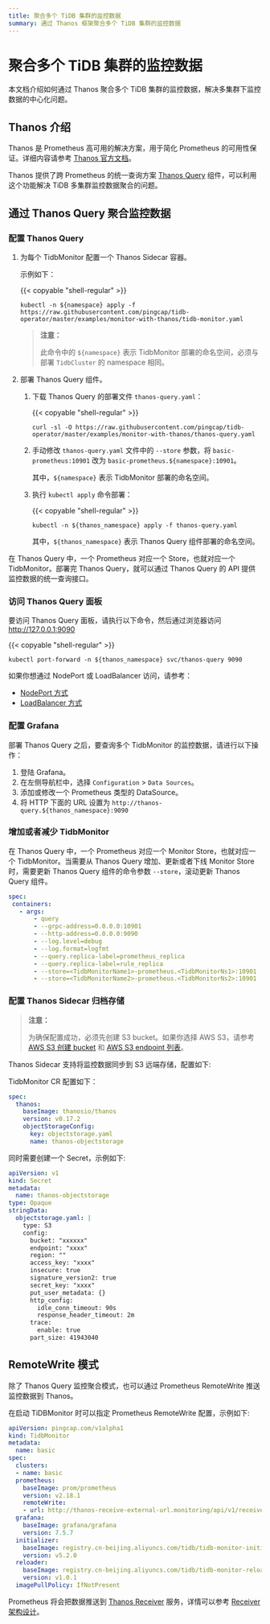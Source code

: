 ```yaml
---
title: 聚合多个 TiDB 集群的监控数据
summary: 通过 Thanos 框架聚合多个 TiDB 集群的监控数据
---
```


# 聚合多个 TiDB 集群的监控数据

本文档介绍如何通过 Thanos 聚合多个 TiDB 集群的监控数据，解决多集群下监控数据的中心化问题。

## Thanos 介绍

Thanos 是 Prometheus 高可用的解决方案，用于简化 Prometheus 的可用性保证。详细内容请参考 [Thanos 官方文档](https://thanos.io/tip/thanos/design.md/)。

Thanos 提供了跨 Prometheus 的统一查询方案 [Thanos Query](https://thanos.io/tip/components/query.md/) 组件，可以利用这个功能解决 TiDB 多集群监控数据聚合的问题。

## 通过 Thanos Query 聚合监控数据

### 配置 Thanos Query

1. 为每个 TidbMonitor 配置一个 Thanos Sidecar 容器。

    示例如下：

    {{< copyable "shell-regular" >}}

    ```
    kubectl -n ${namespace} apply -f https://raw.githubusercontent.com/pingcap/tidb-operator/master/examples/monitor-with-thanos/tidb-monitor.yaml
    ```

    > **注意：**
    >
    > 此命令中的 `${namespace}` 表示 TidbMonitor 部署的命名空间，必须与部署 `TidbCluster` 的 namespace 相同。

2. 部署 Thanos Query 组件。

    1. 下载 Thanos Query 的部署文件 `thanos-query.yaml`：

        {{< copyable "shell-regular" >}}
        
        ```
        curl -sl -O https://raw.githubusercontent.com/pingcap/tidb-operator/master/examples/monitor-with-thanos/thanos-query.yaml
        ```

    2. 手动修改 `thanos-query.yaml` 文件中的 `--store` 参数，将 `basic-prometheus:10901` 改为 `basic-prometheus.${namespace}:10901`。
    
        其中，`${namespace}` 表示 TidbMonitor 部署的命名空间。

    3. 执行 `kubectl apply` 命令部署：

        {{< copyable "shell-regular" >}}

        ```
        kubectl -n ${thanos_namespace} apply -f thanos-query.yaml
        ```

        其中，`${thanos_namespace}` 表示 Thanos Query 组件部署的命名空间。

在 Thanos Query 中，一个 Prometheus 对应一个 Store，也就对应一个 TidbMonitor。部署完 Thanos Query，就可以通过 Thanos Query 的 API 提供监控数据的统一查询接口。

### 访问 Thanos Query 面板

要访问 Thanos Query 面板，请执行以下命令，然后通过浏览器访问 <http://127.0.0.1:9090>

{{< copyable "shell-regular" >}}

```shell
kubectl port-forward -n ${thanos_namespace} svc/thanos-query 9090
```

如果你想通过 NodePort 或 LoadBalancer 访问，请参考：

- [NodePort 方式](access-tidb.md#nodeport)
- [LoadBalancer 方式](access-tidb.md#loadbalancer)

### 配置 Grafana

部署 Thanos Query 之后，要查询多个 TidbMonitor 的监控数据，请进行以下操作：

1. 登陆 Grafana。
2. 在左侧导航栏中，选择 `Configuration` > `Data Sources`。
3. 添加或修改一个 Prometheus 类型的 DataSource。
4. 将 HTTP 下面的 URL 设置为 `http://thanos-query.${thanos_namespace}:9090`

### 增加或者减少 TidbMonitor

在 Thanos Query 中，一个 Prometheus 对应一个 Monitor Store，也就对应一个 TidbMonitor。当需要从 Thanos Query 增加、更新或者下线 Monitor Store 时，需要更新 Thanos Query 组件的命令参数 `--store`，滚动更新 Thanos Query 组件。

```yaml
spec:
 containers:
   - args:
       - query
       - --grpc-address=0.0.0.0:10901
       - --http-address=0.0.0.0:9090
       - --log.level=debug
       - --log.format=logfmt
       - --query.replica-label=prometheus_replica
       - --query.replica-label=rule_replica
       - --store=<TidbMonitorName1>-prometheus.<TidbMonitorNs1>:10901
       - --store=<TidbMonitorName2>-prometheus.<TidbMonitorNs2>:10901
```

### 配置 Thanos Sidecar 归档存储

> **注意：**
>
> 为确保配置成功，必须先创建 S3 bucket。如果你选择 AWS S3，请参考 [AWS S3 创建 bucket](https://docs.aws.amazon.com/AmazonS3/latest/userguide/create-bucket-overview.html) 和 [AWS S3 endpoint 列表](https://docs.aws.amazon.com/general/latest/gr/s3.html)。

Thanos Sidecar 支持将监控数据同步到 S3 远端存储，配置如下:

TidbMonitor CR 配置如下：

```yaml
spec:
  thanos:
    baseImage: thanosio/thanos
    version: v0.17.2
    objectStorageConfig:
      key: objectstorage.yaml
      name: thanos-objectstorage
```

同时需要创建一个 Secret，示例如下:

```yaml
apiVersion: v1
kind: Secret
metadata:
  name: thanos-objectstorage
type: Opaque
stringData:
  objectstorage.yaml: |
    type: S3
    config:
      bucket: "xxxxxx"
      endpoint: "xxxx"
      region: ""
      access_key: "xxxx"
      insecure: true
      signature_version2: true
      secret_key: "xxxx"
      put_user_metadata: {}
      http_config:
        idle_conn_timeout: 90s
        response_header_timeout: 2m
      trace:
        enable: true
      part_size: 41943040
```

## RemoteWrite 模式

除了 Thanos Query 监控聚合模式，也可以通过 Prometheus RemoteWrite 推送监控数据到 Thanos。

在启动 TiDBMonitor 时可以指定 Prometheus RemoteWrite 配置，示例如下:

```yaml
apiVersion: pingcap.com/v1alpha1
kind: TidbMonitor
metadata:
  name: basic
spec:
  clusters:
  - name: basic
  prometheus:
    baseImage: prom/prometheus
    version: v2.18.1
    remoteWrite:
    - url: http://thanos-receive-external-url.monitoring/api/v1/receive
  grafana:
    baseImage: grafana/grafana
    version: 7.5.7
  initializer:
    baseImage: registry.cn-beijing.aliyuncs.com/tidb/tidb-monitor-initializer
    version: v5.2.0
  reloader:
    baseImage: registry.cn-beijing.aliyuncs.com/tidb/tidb-monitor-reloader
    version: v1.0.1
  imagePullPolicy: IfNotPresent
```

Prometheus 将会把数据推送到 [Thanos Receiver](https://thanos.io/tip/components/receive.md/) 服务，详情可以参考 [Receiver 架构设计](https://thanos.io/v0.8/proposals/201812_thanos-remote-receive/)。
